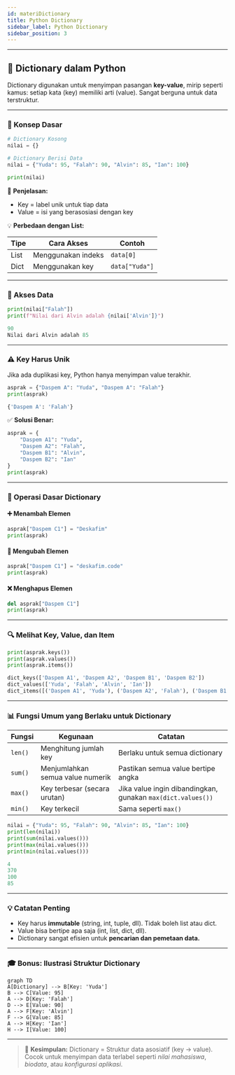 ```yaml
---
id: materiDictionary
title: Python Dictionary
sidebar_label: Python Dictionary
sidebar_position: 3
---
```


---

## 🧩 Dictionary dalam Python

Dictionary digunakan untuk menyimpan pasangan **key-value**, mirip seperti kamus: setiap kata (key) memiliki arti (value). Sangat berguna untuk data terstruktur.

---

### 🧠 Konsep Dasar

```py title="dictionary_dasar.py"
# Dictionary Kosong
nilai = {}

# Dictionary Berisi Data
nilai = {"Yuda": 95, "Falah": 90, "Alvin": 85, "Ian": 100}

print(nilai)
```

📘 **Penjelasan:**

* Key = label unik untuk tiap data
* Value = isi yang berasosiasi dengan key

💡 **Perbedaan dengan List:**

| Tipe | Cara Akses         | Contoh         |
| ---- | ------------------ | -------------- |
| List | Menggunakan indeks | `data[0]`      |
| Dict | Menggunakan key    | `data["Yuda"]` |

---

### 🎯 Akses Data

```py title="akses_data.py"
print(nilai["Falah"])
print(f"Nilai dari Alvin adalah {nilai['Alvin']}")
```

```py title="output"
90
Nilai dari Alvin adalah 85
```

---

### ⚠️ Key Harus Unik

Jika ada duplikasi key, Python hanya menyimpan value terakhir.

```py title="duplikat_key.py"
asprak = {"Daspem A": "Yuda", "Daspem A": "Falah"}
print(asprak)
```

```py title="output"
{'Daspem A': 'Falah'}
```

✅ **Solusi Benar:**

```py title="asprak_benar.py"
asprak = {
    "Daspem A1": "Yuda",
    "Daspem A2": "Falah",
    "Daspem B1": "Alvin",
    "Daspem B2": "Ian"
}
print(asprak)
```

---

### 🧱 Operasi Dasar Dictionary

#### ➕ Menambah Elemen

```py title="tambah_elemen.py"
asprak["Daspem C1"] = "Deskafim"
print(asprak)
```

#### 🔁 Mengubah Elemen

```py title="ubah_elemen.py"
asprak["Daspem C1"] = "deskafim.code"
print(asprak)
```

#### ❌ Menghapus Elemen

```py title="hapus_elemen.py"
del asprak["Daspem C1"]
print(asprak)
```

---

### 🔍 Melihat Key, Value, dan Item

```py title="lihat_data.py"
print(asprak.keys())
print(asprak.values())
print(asprak.items())
```

```py title="output"
dict_keys(['Daspem A1', 'Daspem A2', 'Daspem B1', 'Daspem B2'])
dict_values(['Yuda', 'Falah', 'Alvin', 'Ian'])
dict_items([('Daspem A1', 'Yuda'), ('Daspem A2', 'Falah'), ('Daspem B1', 'Alvin'), ('Daspem B2', 'Ian')])
```

---

### 📊 Fungsi Umum yang Berlaku untuk Dictionary

| Fungsi  | Kegunaan                         | Catatan                                                     |
| ------- | -------------------------------- | ----------------------------------------------------------- |
| `len()` | Menghitung jumlah key            | Berlaku untuk semua dictionary                              |
| `sum()` | Menjumlahkan semua value numerik | Pastikan semua value bertipe angka                          |
| `max()` | Key terbesar (secara urutan)     | Jika value ingin dibandingkan, gunakan `max(dict.values())` |
| `min()` | Key terkecil                     | Sama seperti `max()`                                        |

```py title="fungsi_dictionary.py"
nilai = {"Yuda": 95, "Falah": 90, "Alvin": 85, "Ian": 100}
print(len(nilai))
print(sum(nilai.values()))
print(max(nilai.values()))
print(min(nilai.values()))
```

```py title="output"
4
370
100
85
```

---

### 💡 Catatan Penting

* Key harus **immutable** (string, int, tuple, dll). Tidak boleh list atau dict.
* Value bisa bertipe apa saja (int, list, dict, dll).
* Dictionary sangat efisien untuk **pencarian dan pemetaan data.**

---

### 🎓 Bonus: Ilustrasi Struktur Dictionary

```mermaid
graph TD
A[Dictionary] --> B[Key: 'Yuda']
B --> C[Value: 95]
A --> D[Key: 'Falah']
D --> E[Value: 90]
A --> F[Key: 'Alvin']
F --> G[Value: 85]
A --> H[Key: 'Ian']
H --> I[Value: 100]
```

---

> 📘 **Kesimpulan:**
> Dictionary = Struktur data asosiatif (key → value).
> Cocok untuk menyimpan data terlabel seperti *nilai mahasiswa*, *biodata*, atau *konfigurasi aplikasi*.
